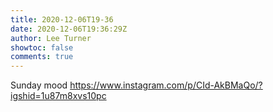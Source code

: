 ```yaml
---
title: 2020-12-06T19-36
date: 2020-12-06T19:36:29Z
author: Lee Turner
showtoc: false
comments: true
---
```


Sunday mood https://www.instagram.com/p/CId-AkBMaQo/?igshid=1u87m8xvs10pc

